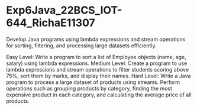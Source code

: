 # Exp6Java_22BCS_IOT-644_RichaE11307

Develop Java programs using lambda expressions and stream operations for sorting, filtering, and processing large datasets efficiently.

Easy Level:
Write a program to sort a list of Employee objects (name, age, salary) using lambda expressions.
Medium Level:
Create a program to use lambda expressions and stream operations to filter students scoring above 75%, sort them by marks, and display their names.
Hard Level:
Write a Java program to process a large dataset of products using streams. Perform operations such as grouping products by category, finding the most expensive product in each category, and calculating the average price of all products.
